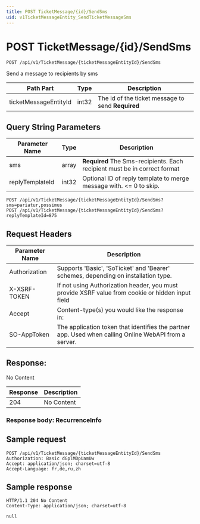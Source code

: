 ```yaml
---
title: POST TicketMessage/{id}/SendSms
uid: v1TicketMessageEntity_SendTicketMessageSms
---
```


# POST TicketMessage/{id}/SendSms

```http
POST /api/v1/TicketMessage/{ticketMessageEntityId}/SendSms
```

Send a message to recipients by sms






| Path Part | Type | Description |
|-----------|------|-------------|
| ticketMessageEntityId | int32 | The id of the ticket message to send **Required** |


## Query String Parameters

| Parameter Name | Type |  Description |
|----------------|------|--------------|
| sms | array | **Required** The Sms-recipients. Each recipient must be in correct format |
| replyTemplateId | int32 |  Optional ID of reply template to merge message with. &lt;= 0 to skip. |

```http
POST /api/v1/TicketMessage/{ticketMessageEntityId}/SendSms?sms=pariatur,possimus
POST /api/v1/TicketMessage/{ticketMessageEntityId}/SendSms?replyTemplateId=875
```


## Request Headers

| Parameter Name | Description |
|----------------|-------------|
| Authorization  | Supports 'Basic', 'SoTicket' and 'Bearer' schemes, depending on installation type. |
| X-XSRF-TOKEN   | If not using Authorization header, you must provide XSRF value from cookie or hidden input field |
| Accept         | Content-type(s) you would like the response in:  |
| SO-AppToken | The application token that identifies the partner app. Used when calling Online WebAPI from a server. |


## Response:

No Content

| Response | Description |
|----------------|-------------|
| 204 | No Content |

### Response body: RecurrenceInfo


## Sample request

```http!
POST /api/v1/TicketMessage/{ticketMessageEntityId}/SendSms
Authorization: Basic dGplMDpUamUw
Accept: application/json; charset=utf-8
Accept-Language: fr,de,ru,zh
```

## Sample response

```http_
HTTP/1.1 204 No Content
Content-Type: application/json; charset=utf-8

null
```